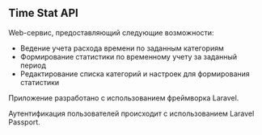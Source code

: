 ## Time Stat API

Web-сервис, предоставляющий следующие возможности:

- Ведение учета расхода времени по заданным категориям
- Формирование статистики по временному учету за заданный период
- Редактирование списка категорий и настроек для формирования статистики

Приложение разработано с использованием фреймворка Laravel.

Аутентификация пользователей происходит с использованием Laravel Passport.